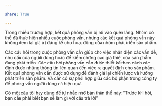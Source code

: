 ---  
share: True  
---  
Trong nhiều trường hợp, kết quả phỏng vấn bị rơi vào quên lãng. Nhóm có thể đã thực hiện nhiều cuộc phỏng vấn, nhưng các kết quả phỏng vấn này không đem lại giá trị đáng kể cho hoạt động của nhóm phát triển sản phẩm.  
  
Các câu hỏi trong cuộc phỏng vấn cần giúp cho việc nhận diện các vấn đề, nhu cầu của người dùng hoặc để kiểm chứng các giả thiết của sản phẩm đang phát triển. Các câu hỏi phỏng vấn cần được thiết kế theo cách xác định được những thông tin liên quan đến việc ra quyết định cho sản phẩm. Kết quả phỏng vấn cần được sử dụng để đánh giá lại chiến lược và hướng phát triển sản phẩm. Và cần có sự phối hợp giữa các bộ phận trong công ty để phỏng vấn người dùng có hiệu quả.  
  
Có một câu tôi hay dùng để tự nhắc nhở bản thân thế này: “Trước khi hỏi, bạn cần phải biết bạn sẽ làm gì với câu trả lời”  
